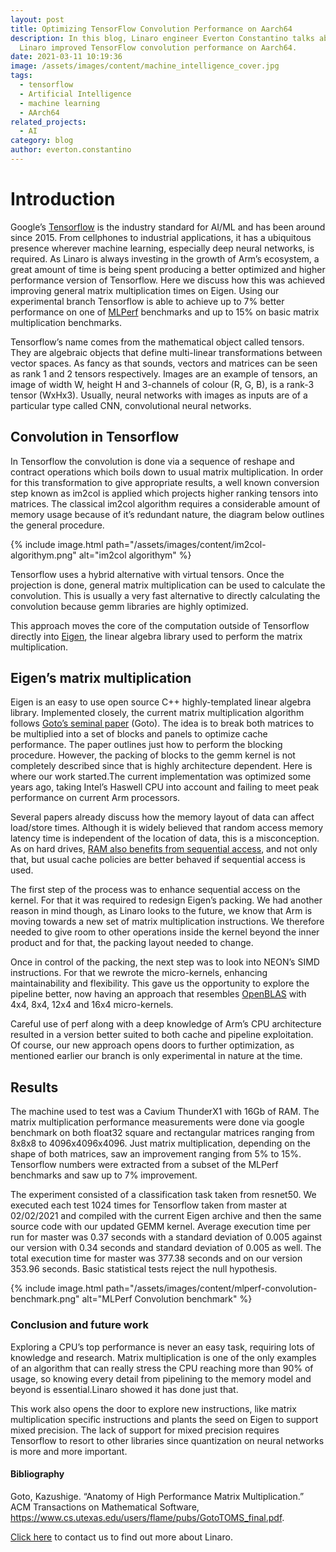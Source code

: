 ```yaml
---
layout: post
title: Optimizing TensorFlow Convolution Performance on Aarch64
description: In this blog, Linaro engineer Everton Constantino talks about how
  Linaro improved TensorFlow convolution performance on Aarch64.
date: 2021-03-11 10:19:36
image: /assets/images/content/machine_intelligence_cover.jpg
tags:
  - tensorflow
  - Artificial Intelligence
  - machine learning
  - AArch64
related_projects:
  - AI
category: blog
author: everton.constantino
---
```

# Introduction

Google’s [Tensorflow](https://github.com/tensorflow/tensorflow) is the industry standard for AI/ML and has been around since 2015. From cellphones to industrial applications, it has a ubiquitous presence wherever machine learning, especially deep neural networks, is required. As Linaro is always investing in the growth of Arm’s ecosystem, a great amount of time is being spent producing a better optimized and higher performance version of Tensorflow. Here we discuss how this was achieved improving general matrix multiplication times on Eigen. Using our experimental branch Tensorflow is able to achieve up to 7% better performance on one of [MLPerf](https://mlcommons.org/en/) benchmarks and up to 15% on basic matrix multiplication benchmarks.

Tensorflow’s name comes from the mathematical object called tensors. They are algebraic objects that define multi-linear transformations between vector spaces. As fancy as that sounds, vectors and matrices can be seen as rank 1 and 2 tensors respectively. Images are an example of tensors, an image of width W, height H and 3-channels of colour (R, G, B), is a rank-3 tensor (WxHx3). Usually, neural networks with images as inputs are of a particular type called CNN, convolutional neural networks.

## Convolution in Tensorflow

In Tensorflow the convolution is done via a sequence of reshape and contract operations which boils down to usual matrix multiplication. In order for this transformation to give appropriate results, a well known conversion step known as im2col is applied which projects higher ranking tensors into matrices. The classical im2col algorithm requires a considerable amount of memory usage because of it’s redundant nature, the diagram below outlines the general procedure. 

{% include image.html path="/assets/images/content/im2col-algorithym.png" alt="im2col algorithym" %}

Tensorflow uses a hybrid alternative with virtual tensors. Once the projection is done, general matrix multiplication can be used to calculate the convolution. This is usually a very fast alternative to directly calculating the convolution because gemm libraries are highly optimized.

This approach moves the core of the computation outside of Tensorflow directly into [Eigen](https://www.google.com/url?q=https://eigen.tuxfamily.org/index.php?title%3DMain_Page&sa=D&source=editors&ust=1615459359355000&usg=AOvVaw3DidHfVjbmXgD0liFjP1tf), the linear algebra library used to perform the matrix multiplication. 

## Eigen’s matrix multiplication

Eigen is an easy to use open source C++ highly-templated linear algebra library. Implemented closely, the current matrix multiplication algorithm  follows [Goto’s seminal paper](https://www.cs.utexas.edu/users/flame/pubs/GotoTOMS_final.pdf) (Goto). The idea is to break both matrices to be multiplied into a set of blocks and panels to optimize cache performance. The paper outlines just how to perform the blocking procedure. However, the packing of blocks to the gemm kernel is not completely described since that is highly architecture dependent. Here is where our work started.The current implementation was optimized some years ago, taking Intel’s Haswell CPU into account and failing to meet peak performance on current Arm processors.

Several papers already discuss how the memory layout of data can affect load/store times. Although it is widely believed that random access memory latency time is independent of the location of data, this is a misconception. As on hard drives, [RAM also benefits from sequential access](https://developers.redhat.com/blog/2019/04/02/how-data-layout-affects-memory-performance/), and not only that, but usual cache policies are better behaved if sequential access is used. 

The first step of the process was to enhance sequential access on the kernel. For that it was required to redesign Eigen’s packing. We had another reason in mind though, as Linaro looks to the future, we know that Arm is moving towards a new set of matrix multiplication instructions. We therefore needed to give room to other operations inside the kernel beyond the inner product and for that, the packing layout needed to change.

Once in control of the packing, the next step was to look into NEON’s SIMD instructions. For that we rewrote the micro-kernels, enhancing maintainability and flexibility. This gave us the opportunity to explore the pipeline better, now having an approach that resembles [OpenBLAS](https://github.com/xianyi/OpenBLAS) with 4x4, 8x4, 12x4 and 16x4 micro-kernels. 

Careful use of perf along with a deep knowledge of Arm’s CPU architecture resulted in a version better suited to both cache and pipeline exploitation. Of course, our new approach opens doors to further optimization, as mentioned earlier our branch is only experimental in nature at the time.

## Results

The machine used to test was a Cavium ThunderX1 with 16Gb of RAM. The matrix multiplication performance measurements were done via google benchmark on both float32 square and rectangular matrices ranging from 8x8x8 to 4096x4096x4096. Just matrix multiplication, depending on the shape of both matrices, saw an improvement ranging from 5% to 15%. Tensorflow numbers were extracted from a subset of the MLPerf benchmarks and saw up to 7% improvement. 

The experiment consisted of a classification task taken from resnet50. We executed each test 1024 times for Tensorflow taken from master at 02/02/2021 and compiled with the current Eigen archive and then the same source code with our updated GEMM kernel. Average execution time per run for master was 0.37 seconds with a standard deviation of 0.005 against our version with 0.34 seconds and standard deviation of 0.005 as well. The total execution time for master was 377.38 seconds and on our version 353.96 seconds. Basic statistical tests reject the null hypothesis.

{% include image.html path="/assets/images/content/mlperf-convolution-benchmark.png" alt="MLPerf Convolution benchmark" %}

### Conclusion and future work

Exploring a CPU’s top performance is never an easy task, requiring lots of knowledge and research. Matrix multiplication is one of the only examples of an algorithm that can really stress the CPU reaching more than 90% of usage, so knowing every detail from pipelining to the memory model and beyond is essential.Linaro showed it has done just that. 

This work also opens the door to explore new instructions, like matrix multiplication specific instructions and plants the seed on Eigen to support mixed precision. The lack of support for mixed precision  requires Tensorflow to resort to other libraries since quantization on neural networks is more and more important.

#### Bibliography

Goto, Kazushige. “Anatomy of High Performance Matrix Multiplication.” ACM Transactions on Mathematical Software, https://www.cs.utexas.edu/users/flame/pubs/GotoTOMS_final.pdf.

[Click here](https://www.linaro.org/contact/) to contact us to find out more about Linaro.